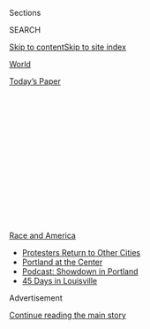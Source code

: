 <div id="app">

<div>

<div>

<div>

<div class="NYTAppHideMasthead css-1q2w90k e1suatyy0">

<div class="section css-ui9rw0 e1suatyy2">

<div class="css-eph4ug er09x8g0">

<div class="css-6n7j50">

</div>

<span class="css-1dv1kvn">Sections</span>

<div class="css-10488qs">

<span class="css-1dv1kvn">SEARCH</span>

</div>

[Skip to content](#site-content)[Skip to site
index](#site-index)

</div>

<div id="masthead-section-label" class="css-1wr3we4 eaxe0e00">

[World](https://www.nytimes.com/section/world)

</div>

<div class="css-10698na e1huz5gh0">

</div>

</div>

<div id="masthead-bar-one" class="section hasLinks css-15hmgas e1csuq9d3">

<div class="css-uqyvli e1csuq9d0">

</div>

<div class="css-1uqjmks e1csuq9d1">

</div>

<div class="css-9e9ivx">

[](https://myaccount.nytimes.com/auth/login?response_type=cookie&client_id=vi)

</div>

<div class="css-1bvtpon e1csuq9d2">

[Today’s
Paper](https://www.nytimes.com/section/todayspaper)

</div>

</div>

</div>

</div>

<div data-aria-hidden="false">

<div id="site-content" data-role="main">

<div>

<div class="css-1aor85t" style="opacity:0.000000001;z-index:-1;visibility:hidden">

<div class="css-1hqnpie">

<div class="css-epjblv">

<span class="css-17xtcya">[World](/section/world)</span><span class="css-x15j1o">|</span><span class="css-fwqvlz">Huge
Crowds Around the Globe March in Solidarity Against Police
Brutality</span>

</div>

<div class="css-k008qs">

<div class="css-1iwv8en">

<span class="css-18z7m18"></span>

<div>

</div>

</div>

<span class="css-1n6z4y">https://nyti.ms/3dzgfi6</span>

<div class="css-1705lsu">

<div class="css-4xjgmj">

<div class="css-4skfbu" data-role="toolbar" data-aria-label="Social Media Share buttons, Save button, and Comments Panel with current comment count" data-testid="share-tools">

  - 
  - 
  - 
  - 
    
    <div class="css-6n7j50">
    
    </div>

  - 

</div>

</div>

</div>

</div>

</div>

</div>

<div id="NYT_TOP_BANNER_REGION" class="css-13pd83m">

<div>

<div id="styln-prism-menu-1590763508878" class="section interactive-content interactive-size-medium css-1edisqu">

<div class="css-17ih8de interactive-body">

<div id="scroll-container" class="css-1gj85ro">

[<span class="styln-title-wrap"><span class="css-1pje3qr">Race
and</span><span class="css-1pje3qr">
America</span></span>](https://www.nytimes.com/news-event/george-floyd-protests-minneapolis-new-york-los-angeles?action=click&pgtype=Article&state=default&region=TOP_BANNER&context=storylines_menu)

  - [Protesters Return to Other
    Cities](https://www.nytimes.com/2020/07/26/us/protests-portland-seattle-trump.html?action=click&pgtype=Article&state=default&region=TOP_BANNER&context=storylines_menu)
  - [Portland at the
    Center](https://www.nytimes.com/2020/07/24/us/portland-oregon-protests-white-race.html?action=click&pgtype=Article&state=default&region=TOP_BANNER&context=storylines_menu)
  - [Podcast: Showdown in
    Portland](https://www.nytimes.com/2020/07/23/podcasts/the-daily/portland-protests.html?action=click&pgtype=Article&state=default&region=TOP_BANNER&context=storylines_menu)
  - [45 Days in
    Louisville](https://www.nytimes.com/interactive/2020/07/16/us/black-lives-matter-protests-louisville-breonna-taylor.html?action=click&pgtype=Article&state=default&region=TOP_BANNER&context=storylines_menu)

</div>

</div>

</div>

</div>

</div>

<div id="top-wrapper" class="css-1sy8kpn">

<div id="top-slug" class="css-l9onyx">

Advertisement

</div>

[Continue reading the main
story](#after-top)

<div class="ad top-wrapper" style="text-align:center;height:100%;display:block;min-height:250px">

<div id="top" class="place-ad" data-position="top" data-size-key="top">

</div>

</div>

<div id="after-top">

</div>

</div>

<div>

<div id="sponsor-wrapper" class="css-1hyfx7x">

<div id="sponsor-slug" class="css-19vbshk">

Supported by

</div>

[Continue reading the main
story](#after-sponsor)

<div id="sponsor" class="ad sponsor-wrapper" style="text-align:center;height:100%;display:block">

</div>

<div id="after-sponsor">

</div>

</div>

<div class="css-186x18t">

</div>

<div class="css-1vkm6nb ehdk2mb0">

# Huge Crowds Around the Globe March in Solidarity Against Police Brutality

</div>

Tens of thousands turned out in Australia, Britain, France, Germany and
other nations in support of U.S. protests against the death of George
Floyd, while denouncing racism in their own countries.

<div class="css-79elbk" data-testid="photoviewer-wrapper">

<div class="css-z3e15g" data-testid="photoviewer-wrapper-hidden">

</div>

<div class="css-1a48zt4 ehw59r15" data-testid="photoviewer-children">

![<span class="css-16f3y1r e13ogyst0" data-aria-hidden="true">A Black
Lives Matter rally in Brisbane, Australia, on
Saturday.</span><span class="css-cnj6d5 e1z0qqy90" itemprop="copyrightHolder"><span class="css-1ly73wi e1tej78p0">Credit...</span><span><span>Glenn
Hunt/AAP Image, via
Reuters</span></span></span>](https://static01.nyt.com/images/2020/06/06/world/06unrest-global01sub/merlin_173255814_9331f2e7-bcb4-482c-b23f-616772e5b691-articleLarge.jpg?quality=75&auto=webp&disable=upscale)

</div>

</div>

<div class="css-18e8msd">

<div class="css-otjvjh epjyd6m0">

<div class="css-nmf14i ey68jwv0" data-aria-hidden="true">

[![Damien
Cave](https://static01.nyt.com/images/2018/10/08/multimedia/author-damien-cave/author-damien-cave-thumbLarge.png
"Damien Cave")](https://www.nytimes.com/by/damien-cave)[![Livia
Albeck-Ripka](https://static01.nyt.com/images/2018/06/12/multimedia/author-livia-albeck-ripka/author-livia-albeck-ripka-thumbLarge.png
"Livia Albeck-Ripka")](https://www.nytimes.com/by/livia-albeck-ripka)[![Iliana
Magra](https://static01.nyt.com/images/2019/09/17/reader-center/author-iliana-magra/author-iliana-magra-thumbLarge-v2.png
"Iliana Magra")](https://www.nytimes.com/by/iliana-magra)

</div>

<div class="css-1baulvz">

By [<span class="css-1baulvz" itemprop="name">Damien
Cave</span>](https://www.nytimes.com/by/damien-cave),
[<span class="css-1baulvz" itemprop="name">Livia
Albeck-Ripka</span>](https://www.nytimes.com/by/livia-albeck-ripka) and
[<span class="css-1baulvz last-byline" itemprop="name">Iliana
Magra</span>](https://www.nytimes.com/by/iliana-magra)

</div>

</div>

  - 
    
    <div class="css-ld3wwf e16638kd2">
    
    Published June 6, 2020Updated June 9,
    2020
    
    </div>

  - 
    
    <div class="css-4xjgmj">
    
    <div class="css-pvvomx" data-role="toolbar" data-aria-label="Social Media Share buttons, Save button, and Comments Panel with current comment count" data-testid="share-tools">
    
      - 
      - 
      - 
      - 
        
        <div class="css-6n7j50">
        
        </div>
    
      - 
    
    </div>
    
    </div>

</div>

</div>

<div class="section meteredContent css-1r7ky0e" name="articleBody" itemprop="articleBody">

<div class="css-1fanzo5 StoryBodyCompanionColumn">

<div class="css-53u6y8">

SYDNEY, Australia — They were warned by Prime Minister Scott Morrison of
Australia against attending Black Lives Matter marches on Saturday
because of the coronavirus risk, but tens of thousands would not be
deterred.

The health minister in Britain pleaded with residents not to gather for
similar demonstrations in cities like London, Manchester and Birmingham
to stop the virus’s spread. But throngs showed up anyway — despite the
cold weather, the spitting rain and warnings by the police that mass
gatherings would violate the rule that only six people from different
households could gather outside during the pandemic.

From Paris to Berlin — as in demonstrations this past week in Japan,
Sweden and Zimbabwe — people around the world once again turned out in
solidarity with Americans protesters calling for justice in the death of
an African-American man, George Floyd, at the hands of the police in
Minneapolis.

They showed up in circumstances that made it almost impossible to adhere
to social distancing regulations. Tens of thousands flowed to Parliament
Square in London on Saturday afternoon, shouting anti-racist slogans and
carrying signs paying homage to Mr. Floyd, 46, who died after [a white
police officer held his knee to Mr. Floyd’s
neck](https://www.nytimes.com/2020/05/27/us/george-floyd-minneapolis-death.html?searchResultPosition=4)
in Minneapolis on May 25.

</div>

</div>

<div class="css-1fanzo5 StoryBodyCompanionColumn">

<div class="css-53u6y8">

Though most people were wearing masks, their collective chants could be
heard loud and clear: “George Floyd,” “Black lives matter,” “No justice,
no peace,” they said. Footage showed hundreds streaming toward the U.S.
Embassy on foot and by car, [hooting and honking
horns.](https://twitter.com/emmabowds/status/1269294466042658817)

</div>

</div>

<div class="css-79elbk" data-testid="photoviewer-wrapper">

<div class="css-z3e15g" data-testid="photoviewer-wrapper-hidden">

</div>

<div class="css-1a48zt4 ehw59r15" data-testid="photoviewer-children">

![<span class="css-16f3y1r e13ogyst0" data-aria-hidden="true">A Black
Lives Matter protest in Parliament Square in London on
Saturday.</span><span class="css-cnj6d5 e1z0qqy90" itemprop="copyrightHolder"><span class="css-1ly73wi e1tej78p0">Credit...</span><span>Henry
Nicholls/Reuters</span></span>](https://static01.nyt.com/images/2020/06/06/world/06unrest-global02/merlin_173259147_ac333ffb-5446-499d-8b0a-7a08de4dd2e4-articleLarge.jpg?quality=75&auto=webp&disable=upscale)

</div>

</div>

<div class="css-1fanzo5 StoryBodyCompanionColumn">

<div class="css-53u6y8">

Silence fell among the crowds for about one minute when the protesters
all took a knee on the wet ground, and many raised their fists in the
air.

[The world has been
transfixed](https://www.nytimes.com/2020/06/03/world/americas/global-protests-george-floyd.html?searchResultPosition=2)
by the unrest in the United States amid video footage of brutal clashes
between the police and protesters, along with episodes of looting and
destruction — though many cities held peaceful marches and vigils in Mr.
Floyd’s memory. The global demonstrations, continuing for a week now,
were inspired by the demonstrations in the United States to call for an
end to racism and police brutality in their own countries.

On Tuesday, almost three dozen Kenyans and Americans gathered outside
the U.S. Embassy in Nairobi in support of demonstrations in the United
States. The protesters wore masks, chanted slogans like “Down with
police brutality” and carried posters that read, “Silence is violence.”

</div>

</div>

<div class="css-1fanzo5 StoryBodyCompanionColumn">

<div class="css-53u6y8">

African leaders, including Ghana’s president, [Nana Akufo-Addo,
tweeted](https://twitter.com/NAkufoAddo/status/1267537316391849984) that
he hoped the “tragic death of George Floyd will inspire a lasting change
in how America confronts head on the problems of hate and racism.”

Stephany Zoo, an American living in Kenya who took part in the protests
outside the embassy in Nairobi, said the marches were important in order
to agitate for change. “I expect better from the U.S.,” she said, adding
that the United States was supposed to be “this shining lighthouse of
democracy and equality.”

Large crowds gathered on Saturday in cities and towns [for the 11th
straight day in the United
States](https://www.nytimes.com/2020/06/06/us/george-floyd-protests.html),
denouncing police brutality and seeking reforms after a long line of
deaths of African-Americans at the hands of law enforcement, including
Mr. Floyd in Minneapolis, [Breonna Taylor in Louisville,
Ky](https://www.nytimes.com/2020/05/21/us/fbi-louisville-shooting.html?searchResultPosition=2).,
and others. In the nation’s capital, peaceful rallies took place near
the White House, the U.S. Capitol, the Lincoln Memorial and other iconic
locations.

In Paris, the authorities barred people from gathering in front of the
United States Embassy, but thousands protested there anyway in the late
afternoon, as well as near the Eiffel Tower, echoing a protest this past
week that drew nearly 20,000 people in memory of Adama Traoré, a
Frenchman who died in police custody in 2016.

In Australia, even as Mr. Morrison, the prime minister, advised against
attending the Black Lives Matter marches on Saturday for fear of new
outbreaks in a country that has managed to beat back the virus, huge
crowds turned out in cities like Sydney and Melbourne, calling for an
end to systemic racism and Aboriginal deaths in police custody. Anger
has grown for years over [the
deaths](https://www.theguardian.com/australia-news/2020/jun/06/aboriginal-deaths-in-custody-434-have-died-since-1991-new-data-shows):
There have been more than 400 such fatalities since 1991, without a
single officer having been convicted.

Despite warnings that they could be fined for defying coronavirus
restrictions, protesters showed up wearing masks, holding signs with
slogans like “Australia is not innocent” and shouting, “I can’t breathe”
— echoing Mr. Floyd’s plea.

</div>

</div>

<div class="css-1fanzo5 StoryBodyCompanionColumn">

<div class="css-53u6y8">

In Melbourne, many held Indigenous flags, signs and clap sticks, which
they struck in solidarity, chanting, “I can’t breathe” — also the final
plea of an Aboriginal man, David Dungay, who died at the hands of the
Australian police in
2015.

</div>

</div>

<div class="css-79elbk" data-testid="photoviewer-wrapper">

<div class="css-z3e15g" data-testid="photoviewer-wrapper-hidden">

</div>

<div class="css-1a48zt4 ehw59r15" data-testid="photoviewer-children">

<div class="css-1xdhyk6 erfvjey0">

<span class="css-1ly73wi e1tej78p0">Image</span>

<div class="css-zjzyr8">

<div data-testid="lazyimage-container" style="height:246.17777777777775px">

</div>

</div>

</div>

<span class="css-16f3y1r e13ogyst0" data-aria-hidden="true">In
Melbourne.</span><span class="css-cnj6d5 e1z0qqy90" itemprop="copyrightHolder"><span class="css-1ly73wi e1tej78p0">Credit...</span><span>William
West/Agence France-Presse — Getty Images</span></span>

</div>

</div>

<div class="css-1fanzo5 StoryBodyCompanionColumn">

<div class="css-53u6y8">

Police officers surrounded many of the Australian protests but did not
engage with the demonstrators, at least initially. In many cases, the
protests grew larger than organizers had expected.

The intensity, scale and scope of the protests seemed to dwarf anything
Australia has seen in terms of mobilization around the issue of race
since at least 2000, [when 250,000 people marched for
reconciliation](https://www.indigenous.gov.au/news-and-media/stories/20-years-road-reconciliation-continues)
over Australia’s treatment of its Aboriginal people.

In Sydney, the protests on Saturday came together under a cloud of
tension and uncertainty. After a court ruled late Friday that the
marches could not be held, citing the need for social distancing in
light of the coronavirus pandemic, organizers appealed. And a higher
court’s last-minute decision on Saturday let the demonstration proceed —
just minutes before it was to
start.

</div>

</div>

<div class="css-79elbk" data-testid="photoviewer-wrapper">

<div class="css-z3e15g" data-testid="photoviewer-wrapper-hidden">

</div>

<div class="css-1a48zt4 ehw59r15" data-testid="photoviewer-children">

<div class="css-1xdhyk6 erfvjey0">

<span class="css-1ly73wi e1tej78p0">Image</span>

<div class="css-zjzyr8">

<div data-testid="lazyimage-container" style="height:257.1333333333334px">

</div>

</div>

</div>

<span class="css-16f3y1r e13ogyst0" data-aria-hidden="true">Protesting
in
Sydney.</span><span class="css-cnj6d5 e1z0qqy90" itemprop="copyrightHolder"><span class="css-1ly73wi e1tej78p0">Credit...</span><span>James
Gourley/EPA, via Shutterstock</span></span>

</div>

</div>

<div class="css-1fanzo5 StoryBodyCompanionColumn">

<div class="css-53u6y8">

Among the crowds, anger was mixed with resolve.

“We will not be silenced,” an organizer shouted to the crowd of
thousands, as helicopters buzzed overhead. “We will be coming to your
streets until you get it right.”

Many of the Sydney rally’s supporters suggested that the attempt to
cancel Saturday’s event had been an example of racism. They noted that
gatherings of mostly white Australians, such as at farmers’ markets,
seemed to have continued without interruption.

</div>

</div>

<div class="css-cfo9c3">

</div>

<div class="css-1fanzo5 StoryBodyCompanionColumn">

<div class="css-53u6y8">

Within minutes of the rally’s start, however, the focus shifted to the
subject of deaths at the hands of police in Australia.

“No justice, no peace, no racist police,” the crowd shouted. People then
marched through the usually bustling center of the city.

“I’ve never seen so many emotions expressed by so many people in my
whole lifetime of protesting,” said Margret Campbell, 70, an Aboriginal
elder whose heritage is Dunghutti, who watched from the steps where
organizers spoke. But she added, “What really matters is what happens
when people have to make decisions — how will they vote, how will they
keep it up?”

Indigenous activists spoke in somber but impassioned tones to the
heaving crowd in Melbourne, where protesters held signs with the names
and photographs of people who had died in police custody.

“You’re on our land,” said Kaya Nicholson, a 17-year-old Indigenous
organizer. She told protesters that while she appreciated their support
in this moment of global unrest around race, it was crucial that
Australians continue to speak up for Indigenous people.

“Don’t just support Black Lives Matter because it’s trending,” she said.

Ron Baird, an African-American living and teaching in Australia, drew
parallels between Australia’s troubles and the crisis in the United
States, disputing the prime minister’s suggestion this past week that
[Australians were “importing”
problems](https://www.google.com.au/amp/s/amp.theguardian.com/australia-news/2020/jun/04/morrison-says-australia-should-not-import-black-lives-matter-protests-after-deaths-in-custody-rally)
that had not existed in the country.

</div>

</div>

<div class="css-1fanzo5 StoryBodyCompanionColumn">

<div class="css-53u6y8">

“No Mr. Morrison, Australia is not the United States, but Australia does
have its own long, dark, brutal past of oppression,” Dr. Baird said.

In Germany, calls went out on social media for protesters to take to the
streets to honor Mr. Floyd, after a week of demonstrations in cities
like Hamburg and Frankfurt. [In an interview with the German public
broadcaster DW
News](https://twitter.com/dwnews/status/1269120077510500353), Chancellor
Angela Merkel called the death of Mr. Floyd “a
murder.”

</div>

</div>

<div class="css-79elbk" data-testid="photoviewer-wrapper">

<div class="css-z3e15g" data-testid="photoviewer-wrapper-hidden">

</div>

<div class="css-1a48zt4 ehw59r15" data-testid="photoviewer-children">

<div class="css-1xdhyk6 erfvjey0">

<span class="css-1ly73wi e1tej78p0">Image</span>

<div class="css-zjzyr8">

<div data-testid="lazyimage-container" style="height:257.77777777777777px">

</div>

</div>

</div>

<span class="css-16f3y1r e13ogyst0" data-aria-hidden="true">On
Alexanderplatz in
Berlin.</span><span class="css-cnj6d5 e1z0qqy90" itemprop="copyrightHolder"><span class="css-1ly73wi e1tej78p0">Credit...</span><span>Fabrizio
Bensch/Reuters</span></span>

</div>

</div>

<div class="css-1fanzo5 StoryBodyCompanionColumn">

<div class="css-53u6y8">

“It is racist,” she said, adding, “But I trust in the power of democracy
in the United States, that they are able to come through this difficult
situation.”

In Britain, the health minister, Mr. Hancock, cited Covid-19 on Friday
in warning protesters not to gather in groups of more than six people
this weekend. “Like so many I’m appalled by the death of George Floyd,”
he said at a news briefing. “But we are still facing a health crisis.”

His warning came as the infection rate increased in the northwest and
southwest of England, health officials said, with the R number rising to
1 or above it.

Laurence Taylor, the deputy assistant commissioner of the Metropolitan
Police, the main force in London, told the BBC that the planned
demonstrations across the country were simply “unlawful.”

</div>

</div>

<div class="css-1fanzo5 StoryBodyCompanionColumn">

<div class="css-53u6y8">

But social media users noted on Twitter that the government was asking
people not to protest while opening up Parliament, asking some to go to
work and urging others to take public transport and send their children
to school. Still others added that Downing Street had lost its
credibility when it [rallied behind Dominic
Cummings](https://www.nytimes.com/2020/05/26/world/europe/boris-johnson-dominic-cummings-uk.html),
a top aide to Prime Minister Boris Johnson who was accused of flouting
social distance rules during the lockdown.

Rahma Mohammad, a 37-year-old history teacher, said things needed to
change systemically. “It’s been discussed historically, but it’s never
been resolved,” she said.

Standing next to her, Victoria Weakerly, 42, held a placard that read:
“I’m social distancing from my white privilege.” She said that being
at the protest and supporting the Black Lives Matter movement was more
important than the coronavirus.

“I feel safe here among these people,” she said.

Damien Cave reported from Sydney; Livia Albeck-Ripka from Melbourne,
Australia; and Iliana Magra from London. Elian Peltier contributed
reporting from Paris; Abdi Latif Dahir from Nairobi, Kenya; and Yonette
Joseph from London.

</div>

</div>

<div>

</div>

</div>

<div>

</div>

<div>

</div>

<div>

</div>

<div>

<div id="bottom-wrapper" class="css-1ede5it">

<div id="bottom-slug" class="css-l9onyx">

Advertisement

</div>

[Continue reading the main
story](#after-bottom)

<div id="bottom" class="ad bottom-wrapper" style="text-align:center;height:100%;display:block;min-height:90px">

</div>

<div id="after-bottom">

</div>

</div>

</div>

</div>

</div>

## Site Index

<div>

</div>

## Site Information Navigation

  - [© <span>2020</span> <span>The New York Times
    Company</span>](https://help.nytimes.com/hc/en-us/articles/115014792127-Copyright-notice)

<!-- end list -->

  - [NYTCo](https://www.nytco.com/)
  - [Contact
    Us](https://help.nytimes.com/hc/en-us/articles/115015385887-Contact-Us)
  - [Work with us](https://www.nytco.com/careers/)
  - [Advertise](https://nytmediakit.com/)
  - [T Brand Studio](http://www.tbrandstudio.com/)
  - [Your Ad
    Choices](https://www.nytimes.com/privacy/cookie-policy#how-do-i-manage-trackers)
  - [Privacy](https://www.nytimes.com/privacy)
  - [Terms of
    Service](https://help.nytimes.com/hc/en-us/articles/115014893428-Terms-of-service)
  - [Terms of
    Sale](https://help.nytimes.com/hc/en-us/articles/115014893968-Terms-of-sale)
  - [Site
    Map](https://spiderbites.nytimes.com)
  - [Help](https://help.nytimes.com/hc/en-us)
  - [Subscriptions](https://www.nytimes.com/subscription?campaignId=37WXW)

</div>

</div>

</div>

</div>
